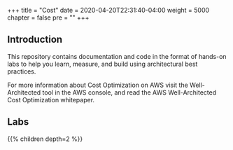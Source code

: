 +++
title = "Cost"
date = 2020-04-20T22:31:40-04:00
weight = 5000
chapter = false
pre = ""
+++

## Introduction
This repository contains documentation and code in the format of hands-on labs to help you learn, measure, and build using architectural best practices.


For more information about Cost Optimization on AWS visit the Well-Architected tool in the AWS console, and read the AWS Well-Architected Cost Optimization whitepaper.


## Labs
{{% children depth=2 %}}
